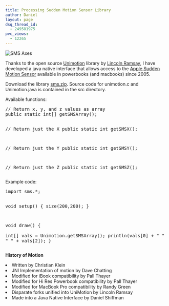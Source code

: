 ```yaml
---
title: Processing Sudden Motion Sensor Library
author: Daniel
layout: page
dsq_thread_id:
  - 249581975
pvc_views:
  - 12265
---
```

<p><img src="http://www.shiffman.net/p5/axes.jpg" alt="SMS Axes" class="right"/></p>
<p>Thanks to the open source <a href="http://members.optusnet.com.au/lbramsay/programs/unimotion.html">Unimotion</a> library by <a href="http://members.optusnet.com.au/a1291762/">Lincoln Ramsay</a>, I have developed a java native interface that allows access to the <a href="http://docs.info.apple.com/article.html?artnum=300781">Apple Sudden Motion Sensor</a> available in powerbooks (and macbooks) since 2005.</p>
<p>Download the library <a href="http://www.shiffman.net/p5/libraries/sms/sms.zip">sms.zip</a>.  Source code for unimotion.c and Unimotion.java is contained in the src directory.</p>
<p>Available functions:</p>
<pre lang="java">
// Return x, y, and z values as array
public static int[] getSMSArray();
    
// Return just the X
public static int getSMSX();

// Return just the Y
public static int getSMSY();

// Return just the Z
public static int getSMSZ();
</pre>
<p>Example code:</p>
<pre lang="java">
import sms.*;

void setup() {
  size(200,200);
}

void draw() {  
  int[] vals = Unimotion.getSMSArray();
  println(vals[0] + " " + vals[1] + " " + vals[2]);
}
</pre>
<p><b>History of Motion</b></p>
<li class="arrow">Written by Christian Klein</li>
<li class="arrow">JNI Implementation of motion by Dave Chatting</li>
<li class="arrow">Modified for iBook compatibility by Pall Thayer</li>
<li class="arrow">Modified for Hi Res Powerbook compatibility by Pall Thayer</li>
<li class="arrow">Modified for MacBook Pro compatibility by Randy Green</li>
<li class="arrow">Disparate forks unified into UniMotion by Lincoln Ramsay</li>
<li class="arrow">Made into a Java Native Interface by Daniel Shiffman</li>
